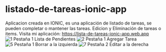 # listado-de-tareas-ionic-app
Aplicacion creada en IONIC, es una aplicación de listado de tareas, se pueden completar o mantener las tareas. Edicion y Eliminación de tareas o items.
Visita mi aplicación:  https://lista-de-tareas-ionic-app.web.app
![1 Pestaña 1 Lista de Pendientes](https://user-images.githubusercontent.com/69488860/141693432-cf70fb4a-df36-4abd-a543-ee4228291d68.jpg)
![2 Pestaña 1 Agregar Tarea](https://user-images.githubusercontent.com/69488860/141693436-75b07283-ece5-47fe-b594-cd271054913d.jpg)
![5 Pestaña 1 Borrar a la izquierda](https://user-images.githubusercontent.com/69488860/141693441-04d8dda3-c931-4cf1-9055-c105c993adb8.jpg)
![7  Pestaña 2 Editar a la derecha](https://user-images.githubusercontent.com/69488860/141693445-69976f60-d4dd-429a-8c6d-45be8b0846a5.jpg)
